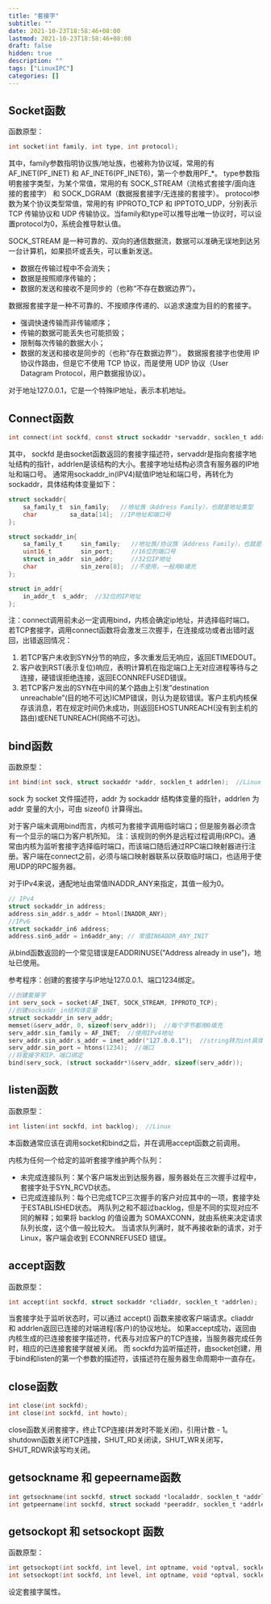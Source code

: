 ```yaml
---
title: "套接字"
subtitle: ""
date: 2021-10-23T18:58:46+08:00
lastmod: 2021-10-23T18:58:46+08:00
draft: false
hidden: true
description: ""
tags: ["LinuxIPC"]
categories: []
---
```


<!--more-->

## Socket函数
函数原型：
~~~ c
int socket(int family, int type, int protocol);
~~~
其中，family参数指明协议族/地址族，也被称为协议域，常用的有 AF_INET(PF_INET) 和 AF_INET6(PF_INET6)，第一个参数用PF_*。
type参数指明套接字类型，为某个常值，常用的有 SOCK_STREAM（流格式套接字/面向连接的套接字） 和 SOCK_DGRAM（数据报套接字/无连接的套接字）。
protocol参数为某个协议类型常值，常用的有 IPPROTO_TCP 和 IPPTOTO_UDP，分别表示 TCP 传输协议和 UDP 传输协议。当family和type可以推导出唯一协议时，可以设置protocol为0，系统会推导默认值。

SOCK_STREAM 是一种可靠的、双向的通信数据流，数据可以准确无误地到达另一台计算机，如果损坏或丢失，可以重新发送。
- 数据在传输过程中不会消失；
- 数据是按照顺序传输的；
- 数据的发送和接收不是同步的（也称“不存在数据边界”）。

数据报套接字是一种不可靠的、不按顺序传递的、以追求速度为目的的套接字。
- 强调快速传输而非传输顺序；
- 传输的数据可能丢失也可能损毁；
- 限制每次传输的数据大小；
- 数据的发送和接收是同步的（也称“存在数据边界”）。
数据报套接字也使用 IP 协议作路由，但是它不使用 TCP 协议，而是使用 UDP 协议（User Datagram Protocol，用户数据报协议）。

对于地址127.0.0.1，它是一个特殊IP地址，表示本机地址。

## Connect函数
~~~ c
int connect(int sockfd, const struct sockaddr *servaddr, socklen_t addrlen);  //Linux
~~~
其中， sockfd 是由socket函数返回的套接字描述符，servaddr是指向套接字地址结构的指针，addrlen是该结构的大小。套接字地址结构必须含有服务器的IP地址和端口号。
通常用sockaddr_in(IPV4)赋值IP地址和端口号，再转化为sockaddr，具体结构体变量如下：
~~~c
struct sockaddr{
    sa_family_t  sin_family;   //地址族（Address Family），也就是地址类型
    char         sa_data[14];  //IP地址和端口号
};

struct sockaddr_in{
    sa_family_t     sin_family;   //地址族/协议族（Address Family），也就是地址类型
    uint16_t        sin_port;     //16位的端口号
    struct in_addr  sin_addr;     //32位IP地址
    char            sin_zero[8];  //不使用，一般用0填充
};

struct in_addr{
    in_addr_t  s_addr;  //32位的IP地址
};
~~~
注：connect调用前未必一定调用bind，内核会确定ip地址，并选择临时端口。
若TCP套接字，调用connect函数将会激发三次握手，在连接成功或者出错时返回，出错返回情况：
1. 若TCP客户未收到SYN分节的响应，多次重发后无响应，返回ETIMEDOUT。
2. 客户收到RST(表示复位)响应，表明计算机在指定端口上无对应进程等待与之连接，硬错误拒绝连接，返回ECONNREFUSED错误。
3. 若TCP客户发出的SYN在中间的某个路由上引发“destination unreachable”(目的地不可达)ICMP错误，则认为是软错误。客户主机内核保存该消息，若在规定时间仍未成功，则返回EHOSTUNREACH(没有到主机的路由)或ENETUNREACH(网络不可达)。


## bind函数
函数原型：
~~~ c
int bind(int sock, struct sockaddr *addr, socklen_t addrlen);  //Linux
~~~
sock 为 socket 文件描述符，addr 为 sockaddr 结构体变量的指针，addrlen 为 addr 变量的大小，可由 sizeof() 计算得出。

对于客户端未调用bind而言，内核可为套接字调用临时端口；但是服务器必须含有一个显示的端口为客户机所知。
注：该规则的例外是远程过程调用(RPC)。通常由内核为监听套接字选择临时端口，而该端口随后通过RPC端口映射器进行注册。客户端在connect之前，必须与端口映射器联系以获取临时端口，也适用于使用UDP的RPC服务器。

对于IPv4来说，通配地址由常值INADDR_ANY来指定，其值一般为0。
~~~ c
// IPv4
struct sockaddr_in address;
address.sin_addr.s_addr = htonl(INADDR_ANY);
//IPv6
struct sockaddr_in6 address;
address.sin6_addr = in6addr_any; // 常值IN6ADDR_ANY_INIT
~~~

从bind函数返回的一个常见错误是EADDRINUSE("Address already in use")，地址已使用。

参考程序：创建的套接字与IP地址127.0.0.1、端口1234绑定。
~~~ c
//创建套接字
int serv_sock = socket(AF_INET, SOCK_STREAM, IPPROTO_TCP);
//创建sockaddr_in结构体变量
struct sockaddr_in serv_addr;
memset(&serv_addr, 0, sizeof(serv_addr));  //每个字节都用0填充
serv_addr.sin_family = AF_INET;  //使用IPv4地址
serv_addr.sin_addr.s_addr = inet_addr("127.0.0.1");  //string转为int具体的IP地址
serv_addr.sin_port = htons(1234);  //端口
//将套接字和IP、端口绑定
bind(serv_sock, (struct sockaddr*)&serv_addr, sizeof(serv_addr));
~~~

## listen函数
函数原型：
~~~ c
int listen(int sockfd, int backlog);  //Linux
~~~
本函数通常应该在调用socket和bind之后，并在调用accept函数之前调用。

内核为任何一个给定的监听套接字维护两个队列：
- 未完成连接队列：某个客户端发出到达服务器，服务器处在三次握手过程中，套接字处于SYN_RCVD状态。
- 已完成连接队列：每个已完成TCP三次握手的客户对应其中的一项，套接字处于ESTABLISHED状态。
两队列之和不超过backlog，但是不同的实现对应不同的解释；如果将 backlog 的值设置为 SOMAXCONN，就由系统来决定请求队列长度，这个值一般比较大。
当请求队列满时，就不再接收新的请求，对于 Linux，客户端会收到 ECONNREFUSED 错误。

## accept函数
函数原型：
~~~ c
int accept(int sockfd, struct sockaddr *cliaddr, socklen_t *addrlen);
~~~
当套接字处于监听状态时，可以通过 accept() 函数来接收客户端请求。cliaddr 和 addrlen返回已连接的对端进程(客户)的协议地址。
如果accept成功，返回由内核生成的已连接套接字描述符，代表与对应客户的TCP连接，当服务器完成任务时，相应的已连接套接字就被关闭。
而 sockfd为监听描述符，由socket创建，用于bind和listen的第一个参数的描述符，该描述符在服务器生命周期中一直存在。

## close函数
~~~ c
int close(int sockfd);
int close(int sockfd, int howto);
~~~
close函数关闭套接字，终止TCP连接(并发时不能关闭)，引用计数 - 1。
shutdown函数关闭TCP连接，SHUT_RD关闭读，SHUT_WR关闭写，SHUT_RDWR读写均关闭。

## getsockname 和 gepeername函数
~~~ c
int getsockname(int sockfd, struct sockadd *localaddr, socklen_t *addrlen);// 本地协议地址，监听套接字描述符
int getpeername(int sockfd, struct sockadd *peeraddr, socklen_t *addrlen);// 外地协议地址，已连接套接字描述符
~~~


## getsockopt 和 setsockopt 函数
函数原型：
~~~ c
int getsockopt(int sockfd, int level, int optname, void *optval, socklen_t *optlen);
int setsockopt(int sockfd, int level, int optname, void *optval, socklen_t optlen);
~~~
设定套接字属性。